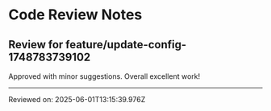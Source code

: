 # Code Review Notes

## Review for feature/update-config-1748783739102

Approved with minor suggestions. Overall excellent work!

---
Reviewed on: 2025-06-01T13:15:39.976Z
